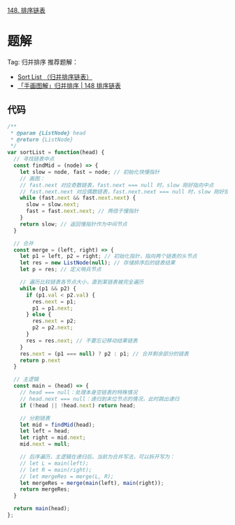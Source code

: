 [148. 排序链表](https://leetcode-cn.com/problems/sort-list/)

# 题解
Tag: 归并排序
推荐题解：
* [Sort List （归并排序链表）](https://leetcode-cn.com/problems/sort-list/solution/sort-list-gui-bing-pai-xu-lian-biao-by-jyd/)
* [「手画图解」归并排序 | 148 排序链表](https://leetcode-cn.com/problems/sort-list/solution/shou-hua-tu-jie-gui-bing-pai-xu-148-lian-biao-pai-/)

## 代码
```js
/**
 * @param {ListNode} head
 * @return {ListNode}
 */
var sortList = function(head) {
  // 寻找链表中点
  const findMid = (node) => {
    let slow = node, fast = node; // 初始化快慢指针
    // 画图：
    // fast.next 对应奇数链表，fast.next === null 时，slow 刚好指向中点
    // fast.next.next 对应偶数链表，fast.next.next === null 时，slow 刚好指向中间的前一个节点
    while (fast.next && fast.next.next) {
      slow = slow.next;
      fast = fast.next.next; // 两倍于慢指针
    }
    return slow; // 返回慢指针作为中间节点
  }

  // 合并
  const merge = (left, right) => {
    let p1 = left, p2 = right; // 初始化指针，指向两个链表的头节点
    let res = new ListNode(null); // 存储排序后的链表结果
    let p = res; // 定义哨兵节点

    // 遍历比较链表各节点大小，直到某链表被完全遍历
    while (p1 && p2) {
      if (p1.val < p2.val) {
        res.next = p1;
        p1 = p1.next;
      } else {
        res.next = p2;
        p2 = p2.next;
      }
      res = res.next; // 不要忘记移动结果链表
    }
    res.next = (p1 === null) ? p2 : p1; // 合并剩余部分的链表
    return p.next
  }

  // 主逻辑
  const main = (head) => {
    // head === null：处理本身空链表的特殊情况
    // head.next === null：递归到末位节点的情况，此时跳出递归
    if (!head || !head.next) return head;

    // 分割链表
    let mid = findMid(head);
    let left = head;
    let right = mid.next;
    mid.next = null;

    // 后序遍历，主逻辑在递归后，当前为合并写法，可以拆开写为：
    // let L = main(left);
    // let R = main(right);
    // let mergeRes = merge(L, R);
    let mergeRes = merge(main(left), main(right));
    return mergeRes;
  }

  return main(head);
};
```